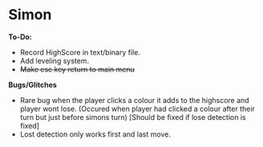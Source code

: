 # Simon

**To-Do:**
- Record HighScore in text/binary file.
- Add leveling system.
- ~~Make esc key return to main menu~~

**Bugs/Glitches**
- Rare bug when the player clicks a colour it adds to the highscore and player wont lose.
  (Occured when player had clicked a colour after their turn but just before simons turn)
  [Should be fixed if lose detection is fixed]
- Lost detection only works first and last move.
